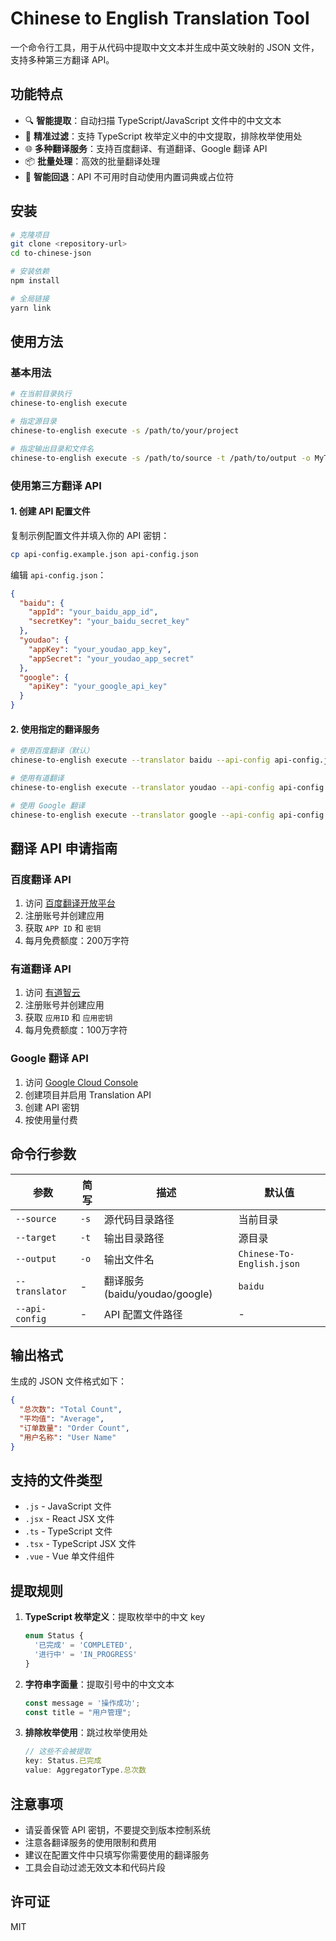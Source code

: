 # Chinese to English Translation Tool

一个命令行工具，用于从代码中提取中文文本并生成中英文映射的 JSON 文件，支持多种第三方翻译 API。

## 功能特点

- 🔍 **智能提取**：自动扫描 TypeScript/JavaScript 文件中的中文文本
- 🎯 **精准过滤**：支持 TypeScript 枚举定义中的中文提取，排除枚举使用处
- 🌐 **多种翻译服务**：支持百度翻译、有道翻译、Google 翻译 API
- 📦 **批量处理**：高效的批量翻译处理
- 🔄 **智能回退**：API 不可用时自动使用内置词典或占位符

## 安装

```bash
# 克隆项目
git clone <repository-url>
cd to-chinese-json

# 安装依赖
npm install

# 全局链接
yarn link
```

## 使用方法

### 基本用法

```bash
# 在当前目录执行
chinese-to-english execute

# 指定源目录
chinese-to-english execute -s /path/to/your/project

# 指定输出目录和文件名
chinese-to-english execute -s /path/to/source -t /path/to/output -o MyTranslation.json
```

### 使用第三方翻译 API

#### 1. 创建 API 配置文件

复制示例配置文件并填入你的 API 密钥：

```bash
cp api-config.example.json api-config.json
```

编辑 `api-config.json`：

```json
{
  "baidu": {
    "appId": "your_baidu_app_id",
    "secretKey": "your_baidu_secret_key"
  },
  "youdao": {
    "appKey": "your_youdao_app_key",
    "appSecret": "your_youdao_app_secret"
  },
  "google": {
    "apiKey": "your_google_api_key"
  }
}
```

#### 2. 使用指定的翻译服务

```bash
# 使用百度翻译（默认）
chinese-to-english execute --translator baidu --api-config api-config.json

# 使用有道翻译
chinese-to-english execute --translator youdao --api-config api-config.json

# 使用 Google 翻译
chinese-to-english execute --translator google --api-config api-config.json
```

## 翻译 API 申请指南

### 百度翻译 API

1. 访问 [百度翻译开放平台](https://fanyi-api.baidu.com/)
2. 注册账号并创建应用
3. 获取 `APP ID` 和 `密钥`
4. 每月免费额度：200万字符

### 有道翻译 API

1. 访问 [有道智云](https://ai.youdao.com/)
2. 注册账号并创建应用
3. 获取 `应用ID` 和 `应用密钥`
4. 每月免费额度：100万字符

### Google 翻译 API

1. 访问 [Google Cloud Console](https://console.cloud.google.com/)
2. 创建项目并启用 Translation API
3. 创建 API 密钥
4. 按使用量付费

## 命令行参数

| 参数 | 简写 | 描述 | 默认值 |
|------|------|------|--------|
| `--source` | `-s` | 源代码目录路径 | 当前目录 |
| `--target` | `-t` | 输出目录路径 | 源目录 |
| `--output` | `-o` | 输出文件名 | `Chinese-To-English.json` |
| `--translator` | - | 翻译服务 (baidu/youdao/google) | `baidu` |
| `--api-config` | - | API 配置文件路径 | - |

## 输出格式

生成的 JSON 文件格式如下：

```json
{
  "总次数": "Total Count",
  "平均值": "Average",
  "订单数量": "Order Count",
  "用户名称": "User Name"
}
```

## 支持的文件类型

- `.js` - JavaScript 文件
- `.jsx` - React JSX 文件
- `.ts` - TypeScript 文件
- `.tsx` - TypeScript JSX 文件
- `.vue` - Vue 单文件组件

## 提取规则

1. **TypeScript 枚举定义**：提取枚举中的中文 key
   ```typescript
   enum Status {
     '已完成' = 'COMPLETED',
     '进行中' = 'IN_PROGRESS'
   }
   ```

2. **字符串字面量**：提取引号中的中文文本
   ```javascript
   const message = '操作成功';
   const title = "用户管理";
   ```

3. **排除枚举使用**：跳过枚举使用处
   ```javascript
   // 这些不会被提取
   key: Status.已完成
   value: AggregatorType.总次数
   ```

## 注意事项

- 请妥善保管 API 密钥，不要提交到版本控制系统
- 注意各翻译服务的使用限制和费用
- 建议在配置文件中只填写你需要使用的翻译服务
- 工具会自动过滤无效文本和代码片段

## 许可证

MIT